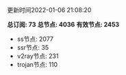 更新时间2022-01-06 21:08:20

**总订阅: 73**
**总节点: 4036**
**有效节点: 2453**
- ss节点: 2077
- ssr节点: 35
- v2ray节点: 231
- trojan节点: 110
